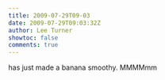 ```yaml
---
title: 2009-07-29T09-03
date: 2009-07-29T09:03:32Z
author: Lee Turner
showtoc: false
comments: true
---
```


has just made a banana smoothy. MMMMmm

